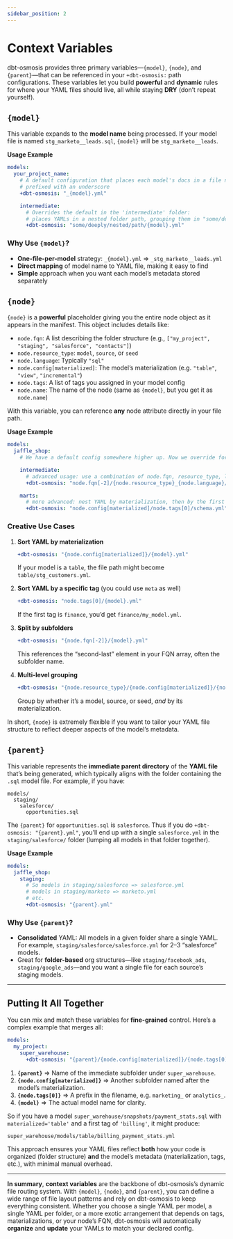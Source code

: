 ```yaml
---
sidebar_position: 2
---
```

# Context Variables

dbt-osmosis provides three primary variables—`{model}`, `{node}`, and `{parent}`—that can be referenced in your `+dbt-osmosis:` path configurations. These variables let you build **powerful** and **dynamic** rules for where your YAML files should live, all while staying **DRY** (don’t repeat yourself).

## `{model}`

This variable expands to the **model name** being processed. If your model file is named `stg_marketo__leads.sql`, `{model}` will be `stg_marketo__leads`.

**Usage Example**

```yaml title="dbt_project.yml"
models:
  your_project_name:
    # A default configuration that places each model's docs in a file named after the model,
    # prefixed with an underscore
    +dbt-osmosis: "_{model}.yml"

    intermediate:
      # Overrides the default in the 'intermediate' folder:
      # places YAMLs in a nested folder path, grouping them in "some/deeply/nested/path/"
      +dbt-osmosis: "some/deeply/nested/path/{model}.yml"
```

### Why Use `{model}`?

- **One-file-per-model** strategy: `_{model}.yml` => `_stg_marketo__leads.yml`
- **Direct mapping** of model name to YAML file, making it easy to find
- **Simple** approach when you want each model’s metadata stored separately

## `{node}`

`{node}` is a **powerful** placeholder giving you the entire node object as it appears in the manifest. This object includes details like:

- `node.fqn`: A list describing the folder structure (e.g., `["my_project", "staging", "salesforce", "contacts"]`)
- `node.resource_type`: `model`, `source`, or `seed`
- `node.language`: Typically `"sql"`
- `node.config[materialized]`: The model’s materialization (e.g. `"table"`, `"view"`, `"incremental"`)
- `node.tags`: A list of tags you assigned in your model config
- `node.name`: The name of the node (same as `{model}`, but you get it as `node.name`)

With this variable, you can reference **any** node attribute directly in your file path.

**Usage Example**

```yaml title="dbt_project.yml"
models:
  jaffle_shop:
    # We have a default config somewhere higher up. Now we override for intermediate or marts subfolders.

    intermediate:
      # advanced usage: use a combination of node.fqn, resource_type, language, and name
      +dbt-osmosis: "node.fqn[-2]/{node.resource_type}_{node.language}/{node.name}.yml"

    marts:
      # more advanced: nest YAML by materialization, then by the first tag.
      +dbt-osmosis: "node.config[materialized]/node.tags[0]/schema.yml"
```

### Creative Use Cases

1. **Sort YAML by materialization**

   ```yaml
   +dbt-osmosis: "{node.config[materialized]}/{model}.yml"
   ```

   If your model is a `table`, the file path might become `table/stg_customers.yml`.

2. **Sort YAML by a specific tag** (you could use `meta` as well)

   ```yaml
   +dbt-osmosis: "node.tags[0]/{model}.yml"
   ```

   If the first tag is `finance`, you’d get `finance/my_model.yml`.

3. **Split by subfolders**

   ```yaml
   +dbt-osmosis: "{node.fqn[-2]}/{model}.yml"
   ```

   This references the “second-last” element in your FQN array, often the subfolder name.

4. **Multi-level grouping**

   ```yaml
   +dbt-osmosis: "{node.resource_type}/{node.config[materialized]}/{node.name}.yml"
   ```

   Group by whether it’s a model, source, or seed, *and* by its materialization.

In short, `{node}` is extremely flexible if you want to tailor your YAML file structure to reflect deeper aspects of the model’s metadata.

## `{parent}`

This variable represents the **immediate parent directory** of the **YAML file** that’s being generated, which typically aligns with the folder containing the `.sql` model file. For example, if you have:

```
models/
  staging/
    salesforce/
      opportunities.sql
```

The `{parent}` for `opportunities.sql` is `salesforce`. Thus if you do `+dbt-osmosis: "{parent}.yml"`, you’ll end up with a single `salesforce.yml` in the `staging/salesforce/` folder (lumping all models in that folder together).

**Usage Example**

```yaml title="dbt_project.yml"
models:
  jaffle_shop:
    staging:
      # So models in staging/salesforce => salesforce.yml
      # models in staging/marketo => marketo.yml
      # etc.
      +dbt-osmosis: "{parent}.yml"
```

### Why Use `{parent}`?

- **Consolidated** YAML: All models in a given folder share a single YAML. For example, `staging/salesforce/salesforce.yml` for 2–3 “salesforce” models.
- Great for **folder-based** org structures—like `staging/facebook_ads`, `staging/google_ads`—and you want a single file for each source’s staging models.

---

## Putting It All Together

You can mix and match these variables for **fine-grained** control. Here’s a complex example that merges all:

```yaml
models:
  my_project:
    super_warehouse:
      +dbt-osmosis: "{parent}/{node.config[materialized]}/{node.tags[0]}_{model}.yml"
```

1. **`{parent}`** => Name of the immediate subfolder under `super_warehouse`.
2. **`{node.config[materialized]}`** => Another subfolder named after the model’s materialization.
3. **`{node.tags[0]}`** => A prefix in the filename, e.g. `marketing_` or `analytics_`.
4. **`{model}`** => The actual model name for clarity.

So if you have a model `super_warehouse/snapshots/payment_stats.sql` with `materialized='table'` and a first tag of `'billing'`, it might produce:

```
super_warehouse/models/table/billing_payment_stats.yml
```

This approach ensures your YAML files reflect **both** how your code is organized (folder structure) **and** the model’s metadata (materialization, tags, etc.), with minimal manual overhead.

---

**In summary**, **context variables** are the backbone of dbt-osmosis’s dynamic file routing system. With `{model}`, `{node}`, and `{parent}`, you can define a wide range of file layout patterns and rely on dbt-osmosis to keep everything consistent. Whether you choose a single YAML per model, a single YAML per folder, or a more exotic arrangement that depends on tags, materializations, or your node’s FQN, dbt-osmosis will automatically **organize** and **update** your YAMLs to match your declared config.
